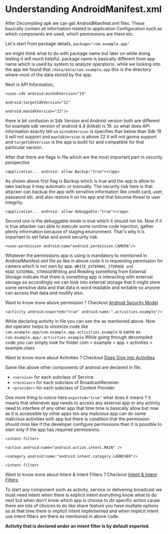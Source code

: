 # **Understanding AndroidManifest.xml**

After Decompiling apk we can get AndroidManifest.xml files.  These basically contain all information related to application Configuration such as which components are used, which permissions are there etc.

Let's start from package details, `package="com.example.app"`

we might think what to do with package name but later on while doing testing it will much helpful. package name is basically different from app name which is used by system to analyze operations. while we looking into the app we found that `/data/data/com.example.app` this is the directory where most of the data stored by the app.

Next is API Information,&#x20;

`<uses-sdk android:minSdkVersion="19"`

&#x20;         `android:targetSdkVersion="21"`

&#x20;         `android:maxSdkVersion="22"/>`

there is bit confusion in Sdk Version and Android version both are different for example sdk version of android 4.4 (kitkat) is 19.  so what does API information exactly tell us `minSdkVersion` is specifies that below than Sdk 19 it will not support and `maxSdkVersion` is above 22 it will not gonna support and `targetSdkVersion` is the app is build for and compatible for that particular version.

After that there are flags in file which are the most important part in security perspective&#x20;

`<application... android: allow Backup:"true"></app>`

As shown above first flag is Backup which is true and the app is allow to take backup it may automatic or manually. The security risk here is that attacker can backup the app with sensitive information like credit card, user, password etc. and also restore it on his app and that become threat to user integrity.

`<application... android: allow debuggable:"true"></app>`

Second one is the debuggable mode is true which it should not be. Now if it is true attacker can able to execute some runtime code injection, gather plenty information because of staging environment. That's why it is important to set false and avoid security risk.

`<uses-permission android:name"android.permission.CAMERA"/>`&#x20;

Whatever the permissions app is using is mandatory to mentioned in AndroidManifest.xml file as like in above code it is requesting permission for camera which is not own by app.  `WRITE_EXTERNAL_STORAGE and READ_EXTERNAL_STORAGE`Writing and Reading something from External Storage indicate that there is something app is interacting with external storage so accordingly we can look into external storage that it might store some sensitive data and that data is word readable and writable so anyone can access that data and modify also.&#x20;

Want to know more above permission ? Checkout [Android Security Model ](mobile-infrastructure-and-architecture.md)

`<activity android:exported="true" android:name:".activities.example"/>`

While declaring activity in file you can see the as mentioned above. Now dot operator helps to minimize code like `com.example.app/com.example.app.activities.example` is same as `com.example.app/.activities.example`  While going through decompiled code you can simply look for folder com > example > app > activities > example.class&#x20;

Want to know more about Activities ? Checkout [Deep Dive into Activities](deep-dive-into-activities.md)

Same like above other components of android are declared in file.&#x20;

* `<service>` for each subclass of Service.
* `<receiver>` for each subclass of BroadcastReceiver.
* `<provider>` for each subclass of Content Provider

One more thing to notice here `exported="true"` what does it means ? it means that whenever app needs to access any external app or any activity need to interfere of any other app that time time is basically allow but now as it is accessible by other apps too any malicious app can do some malicious activities with app but there is condition that the permission should miss like if the developer configure permissions then it is possible to start only if the app has required permissions.

`<intent-filter>`

`<action android:name="android.action.intent.MAIN" />`

`<category android:name:"android.intent.category.LAUNCHER"/>`

`<intent-filter>`

Want to know more about Intent & Intent Filters ? Checkout [Intent & Intent Filters](intent-and-intent-filters.md)

To start any component such as activity, service or delivering broadcast we must need intent when there is explicit intent everything know what to do next but when don't know which app is choose to do specific action cause there are lots of choices to do like share feature you have multiple options so at that time there is implicit intent implemented and when implicit intent use intent filters are there as mentioned in above code.

**Activity that is declared under an intent filter is by default exported.**

